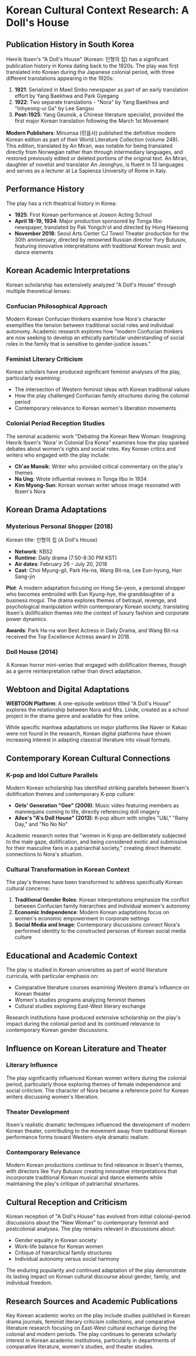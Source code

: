 # Korean Cultural Context Research: A Doll's House

## Publication History in South Korea

Henrik Ibsen's "A Doll's House" (Korean: 인형의 집) has a significant publication history in Korea dating back to the 1920s. The play was first translated into Korean during the Japanese colonial period, with three different translations appearing in the 1920s:

1. **1921**: Serialized in Maeil Sinbo newspaper as part of an early translation effort by Yang Baekhwa and Park Gyegang
2. **1922**: Two separate translations - "Nora" by Yang Baekhwa and "Inhyeong-ui Ga" by Lee Sangsu
3. **Post-1925**: Yang Geunsik, a Chinese literature specialist, provided the first major Korean translation following the March 1st Movement

**Modern Publishers**: Minumsa (민음사) published the definitive modern Korean edition as part of their World Literature Collection (volume 248). This edition, translated by An Miran, was notable for being translated directly from Norwegian rather than through intermediary languages, and restored previously edited or deleted portions of the original text. An Miran, daughter of novelist and translator An Jeonghyo, is fluent in 13 languages and serves as a lecturer at La Sapienza University of Rome in Italy.

## Performance History

The play has a rich theatrical history in Korea:

- **1925**: First Korean performance at Joseon Acting School
- **April 18-19, 1934**: Major production sponsored by Tonga Ilbo newspaper, translated by Pak Yongch'ol and directed by Hong Haesong
- **November 2018**: Seoul Arts Center CJ Towol Theater production for the 30th anniversary, directed by renowned Russian director Yury Butusov, featuring innovative interpretations with traditional Korean music and dance elements

## Korean Academic Interpretations

Korean scholarship has extensively analyzed "A Doll's House" through multiple theoretical lenses:

### Confucian Philosophical Approach
Modern Korean Confucian thinkers examine how Nora's character exemplifies the tension between traditional social roles and individual autonomy. Academic research explores how "modern Confucian thinkers are now seeking to develop an ethically particular understanding of social roles in the family that is sensitive to gender-justice issues."

### Feminist Literary Criticism
Korean scholars have produced significant feminist analyses of the play, particularly examining:
- The intersection of Western feminist ideas with Korean traditional values
- How the play challenged Confucian family structures during the colonial period
- Contemporary relevance to Korean women's liberation movements

### Colonial Period Reception Studies
The seminal academic work "Debating the Korean New Woman: Imagining Henrik Ibsen's 'Nora' in Colonial Era Korea" examines how the play sparked debates about women's rights and social roles. Key Korean critics and writers who engaged with the play include:
- **Ch'ae Mansik**: Writer who provided critical commentary on the play's themes
- **Na Ung**: Wrote influential reviews in Tonga Ilbo in 1934
- **Kim Myong-Sun**: Korean woman writer whose image resonated with Ibsen's Nora

## Korean Drama Adaptations

### Mysterious Personal Shopper (2018)
Korean title: 인형의 집 (A Doll's House)
- **Network**: KBS2
- **Runtime**: Daily drama (7:50-8:30 PM KST)
- **Air dates**: February 26 - July 20, 2018
- **Cast**: Choi Myung-gil, Park Ha-na, Wang Bit-na, Lee Eun-hyung, Han Sang-jin

**Plot**: A modern adaptation focusing on Hong Se-yeon, a personal shopper who becomes embroiled with Eun Kyung-hye, the granddaughter of a business mogul. The drama explores themes of betrayal, revenge, and psychological manipulation within contemporary Korean society, translating Ibsen's dollification themes into the context of luxury fashion and corporate power dynamics.

**Awards**: Park Ha-na won Best Actress in Daily Drama, and Wang Bit-na received the Top Excellence Actress award in 2018.

### Doll House (2014)
A Korean horror mini-series that engaged with dollification themes, though as a genre reinterpretation rather than direct adaptation.

## Webtoon and Digital Adaptations

**WEBTOON Platform**: A one-episode webtoon titled "A Doll's House" explores the relationship between Nora and Mrs. Linde, created as a school project in the drama genre and available for free online.

While specific manhwa adaptations on major platforms like Naver or Kakao were not found in the research, Korean digital platforms have shown increasing interest in adapting classical literature into visual formats.

## Contemporary Korean Cultural Connections

### K-pop and Idol Culture Parallels
Modern Korean scholarship has identified striking parallels between Ibsen's dollification themes and contemporary K-pop culture:

- **Girls' Generation "Gee" (2009)**: Music video featuring members as mannequins coming to life, directly referencing doll imagery
- **Ailee's "A's Doll House" (2013)**: K-pop album with singles "U&I," "Rainy Day," and "No No No"

Academic research notes that "women in K-pop are deliberately subjected to the male gaze, dollification, and being considered exotic and submissive for their masculine fans in a patriarchal society," creating direct thematic connections to Nora's situation.

### Cultural Transformation in Korean Context

The play's themes have been transformed to address specifically Korean cultural concerns:

1. **Traditional Gender Roles**: Korean interpretations emphasize the conflict between Confucian family hierarchies and individual women's autonomy
2. **Economic Independence**: Modern Korean adaptations focus on women's economic empowerment in corporate settings
3. **Social Media and Image**: Contemporary discussions connect Nora's performed identity to the constructed personas of Korean social media culture

## Educational and Academic Context

The play is studied in Korean universities as part of world literature curricula, with particular emphasis on:
- Comparative literature courses examining Western drama's influence on Korean theater
- Women's studies programs analyzing feminist themes
- Cultural studies exploring East-West literary exchange

Research institutions have produced extensive scholarship on the play's impact during the colonial period and its continued relevance to contemporary Korean gender discussions.

## Influence on Korean Literature and Theater

### Literary Influence
The play significantly influenced Korean women writers during the colonial period, particularly those exploring themes of female independence and social criticism. The character of Nora became a reference point for Korean writers discussing women's liberation.

### Theater Development
Ibsen's realistic dramatic techniques influenced the development of modern Korean theater, contributing to the movement away from traditional Korean performance forms toward Western-style dramatic realism.

### Contemporary Relevance
Modern Korean productions continue to find relevance in Ibsen's themes, with directors like Yury Butusov creating innovative interpretations that incorporate traditional Korean musical and dance elements while maintaining the play's critique of patriarchal structures.

## Cultural Reception and Criticism

Korean reception of "A Doll's House" has evolved from initial colonial-period discussions about the "New Woman" to contemporary feminist and postcolonial analyses. The play remains relevant in discussions about:

- Gender equality in Korean society
- Work-life balance for Korean women
- Critique of hierarchical family structures
- Individual autonomy versus social harmony

The enduring popularity and continued adaptation of the play demonstrate its lasting impact on Korean cultural discourse about gender, family, and individual freedom.

## Research Sources and Academic Publications

Key Korean academic works on the play include studies published in Korean drama journals, feminist literary criticism collections, and comparative literature research focusing on East-West cultural exchange during the colonial and modern periods. The play continues to generate scholarly interest in Korean academic institutions, particularly in departments of comparative literature, women's studies, and theater studies.